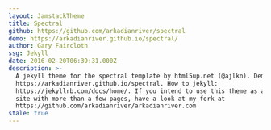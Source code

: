 ```yaml
---
layout: JamstackTheme
title: Spectral
github: https://github.com/arkadianriver/spectral
demo: https://arkadianriver.github.io/spectral/
author: Gary Faircloth
ssg: Jekyll
date: 2016-02-20T06:39:31.000Z
description: >-
  A jekyll theme for the spectral template by html5up.net (@ajlkn). Demo:
  https://arkadianriver.github.io/spectral. How to jekyll:
  https://jekyllrb.com/docs/home/. If you intend to use this theme as a blog
  site with more than a few pages, have a look at my fork at
  https://github.com/arkadianriver/arkadianriver.com
stale: true
---
```

